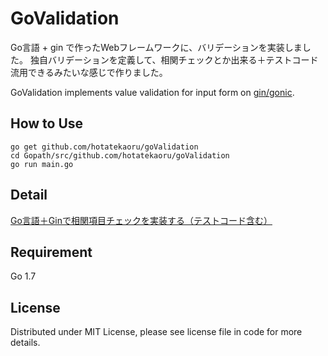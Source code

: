 # GoValidation
Go言語 + gin で作ったWebフレームワークに、バリデーションを実装しました。
独自バリデーションを定義して、相関チェックとか出来る＋テストコード流用できるみたいな感じで作りました。

GoValidation implements value validation for input form on [gin/gonic](https://github.com/gin-gonic/gin).

## How to Use
```
go get github.com/hotatekaoru/goValidation
cd Gopath/src/github.com/hotatekaoru/goValidation
go run main.go
```
## Detail
[Go言語＋Ginで相関項目チェックを実装する（テストコード含む）](http://qiita.com/kaorupochi/items/8d679930ac4ddc2a1c3b)

## Requirement
Go 1.7

## License
Distributed under MIT License, please see license file in code for more details.
